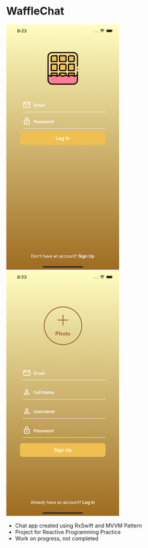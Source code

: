 # WaffleChat
![이미지](https://github.com/IMSEONGJUN/WaffleChat/blob/master/WaffleChat/screenshot/001.png?raw=true)![이미지](https://github.com/IMSEONGJUN/WaffleChat/blob/master/WaffleChat/screenshot/002.png?raw=true)
- Chat app created using RxSwift and MVVM Pattern
- Project for Reactive Programming Practice
- Work on progress, not completed
